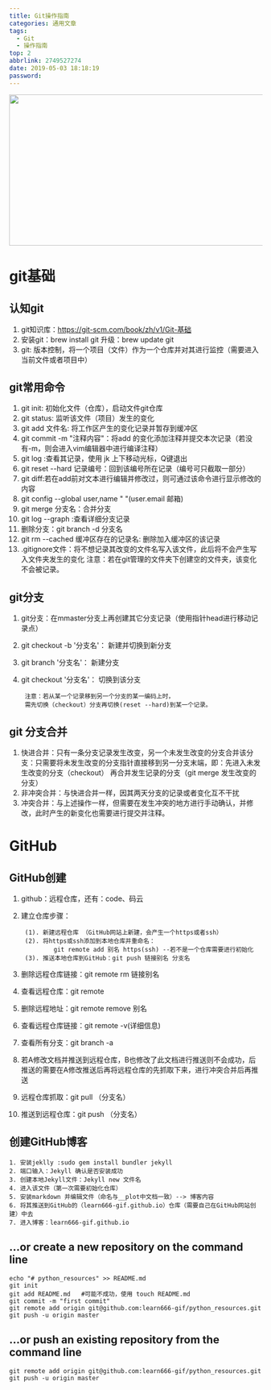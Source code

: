 ```yaml
---
title: Git操作指南
categories: 通用文章
tags:
  - Git
  - 操作指南
top: 2
abbrlink: 2749527274
date: 2019-05-03 18:18:19
password:
---
```



<img src="https://jwangtec.oss-cn-chengdu.aliyuncs.com/jwangcloud/index/git.jpeg" width="1000" height="300" align="middle" />

# git基础

<!--more-->

## 认知git


1. git知识库：https://git-scm.com/book/zh/v1/Git-基础
2. 安装git：brew install git 升级：brew update git
3. git: 版本控制，将一个项目（文件）作为一个仓库并对其进行监控（需要进入当前文件或者项目中）

## git常用命令

1. git init: 初始化文件（仓库），启动文件git仓库
2. git status: 监听该文件（项目）发生的变化
3. git add 文件名: 将工作区产生的变化记录并暂存到缓冲区
4. git commit -m "注释内容"：将add 的变化添加注释并提交本次记录（若没有-m，则会进入vim编辑器中进行编译注释）
5. git log :查看其记录，使用 jk 上下移动光标，Q键退出
6. git reset --hard 记录编号：回到该编号所在记录（编号可只截取一部分）
7. git diff:若在add前对文本进行编辑并修改过，则可通过该命令进行显示修改的内容
8. git config --global user,name " "(user.email 邮箱)
9. git merge 分支名：合并分支
10. git log --graph :查看详细分支记录
11. 删除分支：git branch -d 分支名	
12. git rm --cached 缓冲区存在的记录名: 删除加入缓冲区的该记录
13. .gitignore文件：将不想记录其改变的文件名写入该文件，此后将不会产生写入文件夹发生的变化
		注意：若在git管理的文件夹下创建空的文件夹，该变化不会被记录。


## git分支

1. git分支：在mmaster分支上再创建其它分支记录（使用指针head进行移动记录点）
2. git checkout -b '分支名'： 新建并切换到新分支
3. git branch '分支名'： 新建分支
4. git checkout '分支名'： 切换到该分支

		注意：若从某一个记录移到另一个分支的某一编码上时，
		需先切换（checkout）分支再切换(reset --hard)到某一个记录。
		
## git 分支合并

1. 快进合并：只有一条分支记录发生改变，另一个未发生改变的分支合并该分支：只需要将未发生改变的分支指针直接移到另一分支末端，即：先进入未发生改变的分支（checkout） 再合并发生记录的分支（git merge 发生改变的分支）
2. 非冲突合并：与快进合并一样，因其两天分支的记录或者变化互不干扰
3. 冲突合并：与上述操作一样，但需要在发生冲突的地方进行手动确认，并修改，此时产生的新变化也需要进行提交并注释。

# GitHub

## GitHub创建

1. github：远程仓库，还有：code、码云
2. 建立仓库步骤：
		
		(1). 新建远程仓库 （GitHub网站上新建，会产生一个https或者ssh）
		(2). 将https或ssh添加到本地仓库并重命名：
				git remote add 别名 https(ssh) --若不是一个仓库需要进行初始化
		(3). 推送本地仓库到GitHub：git push 链接别名 分支名
		
3. 删除远程仓库链接：git remote rm 链接别名
4. 查看远程仓库：git remote
5. 删除远程地址：git remote remove 别名
6. 查看远程仓库链接：git remote -v(详细信息)
7. 查看所有分支：git branch -a
8. 若A修改文档并推送到远程仓库，B也修改了此文档进行推送则不会成功，后推送的需要在A修改推送后再将远程仓库的先抓取下来，进行冲突合并后再推送
9. 远程仓库抓取：git pull （分支名）
10. 推送到远程仓库：git push （分支名）

## 创建GitHub博客

	1. 安装jeklly :sudo gem install bundler jekyll
	2. 端口输入：Jekyll 确认是否安装成功
	3. 创建本地Jekyll文件：Jekyll new 文件名
	4. 进入该文件（第一次需要初始化仓库）
	5. 安装markdown 并编辑文件（命名与__plot中文档一致）--> 博客内容
	6. 将其推送到GitHub的（learn666-gif.github.io）仓库（需要自己在GitHub网站创建）中去
	7. 进入博客：learn666-gif.github.io



##  …or create a new repository on the command line

```
echo "# python_resources" >> README.md
git init
git add README.md   #可能不成功，使用 touch README.md
git commit -m "first commit"
git remote add origin git@github.com:learn666-gif/python_resources.git
git push -u origin master

```

##  …or push an existing repository from the command line

```
git remote add origin git@github.com:learn666-gif/python_resources.git
git push -u origin master

```